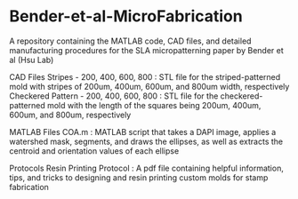 # Bender-et-al-MicroFabrication
A repository containing the MATLAB code, CAD files, and detailed manufacturing procedures for the SLA micropatterning paper by Bender et al (Hsu Lab)

CAD Files
  Stripes - 200, 400, 600, 800            :    STL file for the striped-patterned mold with stripes of 200um, 400um, 600um, and 800um width, respectively
  Checkered Pattern - 200, 400, 600, 800  :    STL file for the checkered-patterned mold with the length of the squares being 200um, 400um, 600um, and 800um, respectively

MATLAB Files
  COA.m   :    MATLAB script that takes a DAPI image, applies a watershed mask, segments, and draws the ellipses, as well as extracts the centroid and orientation values of each ellipse

Protocols
  Resin Printing Protocol    :     A pdf file containing helpful information, tips, and tricks to designing and resin printing custom molds for stamp fabrication
